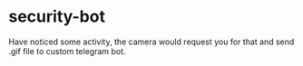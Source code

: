 # security-bot
Have noticed some activity, the camera would request you for that and send .gif file to custom telegram bot. 
